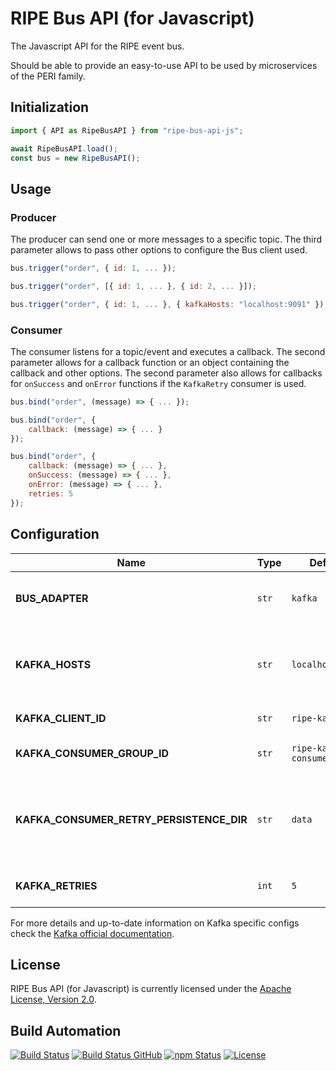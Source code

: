 # RIPE Bus API (for Javascript)

The Javascript API for the RIPE event bus.

Should be able to provide an easy-to-use API to be used by microservices of the PERI family.

## Initialization

```javascript
import { API as RipeBusAPI } from "ripe-bus-api-js";

await RipeBusAPI.load();
const bus = new RipeBusAPI();
```

## Usage

### Producer

The producer can send one or more messages to a specific topic. The third parameter allows to pass other options to configure the Bus client used.

```javascript
bus.trigger("order", { id: 1, ... });

bus.trigger("order", [{ id: 1, ... }, { id: 2, ... }]);

bus.trigger("order", { id: 1, ... }, { kafkaHosts: "localhost:9091" });
```

### Consumer

The consumer listens for a topic/event and executes a callback. The second parameter allows for a callback function or an object containing the callback and other options. The second parameter also allows for callbacks for `onSuccess` and `onError` functions if the `KafkaRetry` consumer is used.

```javascript
bus.bind("order", (message) => { ... });

bus.bind("order", {
    callback: (message) => { ... }
});

bus.bind("order", {
    callback: (message) => { ... },
    onSuccess: (message) => { ... },
    onError: (message) => { ... },
    retries: 5
});
```

## Configuration

| Name                                     | Type  | Default               | Description                                              |
| ---------------------------------------- | ----- | --------------------- | -------------------------------------------------------- |
| **BUS_ADAPTER**                          | `str` | `kafka`               | RIPE Bus adapter (eg: `kafka`, `kafkaRetry`).            |
| **KAFKA_HOSTS**                          | `str` | `localhost:9092`      | Kafka nodes available, separated by a `,` (comma).       |
| **KAFKA_CLIENT_ID**                      | `str` | `ripe-kafka`          | Kafka client ID.                                         |
| **KAFKA_CONSUMER_GROUP_ID**              | `str` | `ripe-kafka-consumer` | Kafka consumer ID.                                       |
| **KAFKA_CONSUMER_RETRY_PERSISTENCE_DIR** | `str` | `data`                | Kafka consumer persistent directory for message retries. |
| **KAFKA_RETRIES**                        | `int` | `5`                   | Kafka max number of retries.                             |

For more details and up-to-date information on Kafka specific configs check the [Kafka official documentation](https://kafka.apache.org/documentation/#configuration).

## License

RIPE Bus API (for Javascript) is currently licensed under the [Apache License, Version 2.0](http://www.apache.org/licenses/).

## Build Automation

[![Build Status](https://travis-ci.com/ripe-tech/ripe-bus-api-js.svg?branch=master)](https://travis-ci.com/ripe-tech/ripe-bus-api-js)
[![Build Status GitHub](https://github.com/ripe-tech/ripe-bus-api-js/workflows/Main%20Workflow/badge.svg)](https://github.com/ripe-tech/ripe-bus-api-js/actions)
[![npm Status](https://img.shields.io/npm/v/ripe-bus-api.svg)](https://www.npmjs.com/package/ripe-bus-api)
[![License](https://img.shields.io/badge/license-Apache%202.0-blue.svg)](https://www.apache.org/licenses/)
